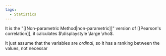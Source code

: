 ```yaml
---
tags:
  - Statistics
---
```

It is the "[[Non-parametric Method|non-parametric]]" version of [[Pearson's correlation]], it calculates $\displaystyle \large \rho$.

It just assume that the variables are *ordinal*, so it has a ranking between the values, not necessar




